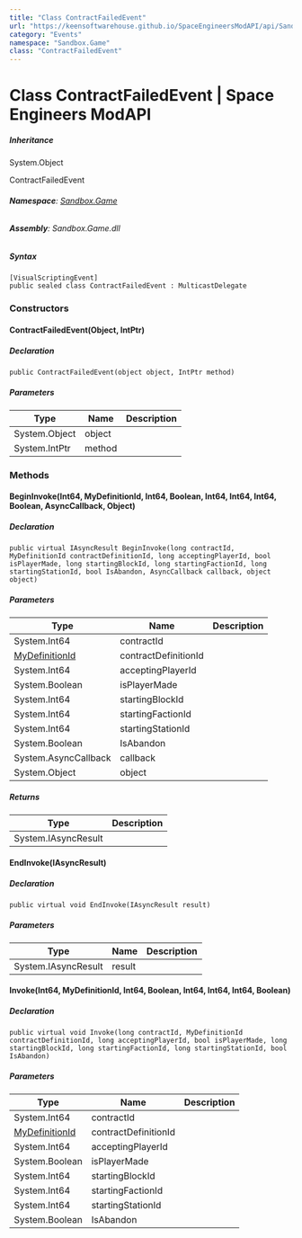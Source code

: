 ```yaml
---
title: "Class ContractFailedEvent"
url: "https://keensoftwarehouse.github.io/SpaceEngineersModAPI/api/Sandbox.Game.ContractFailedEvent.html"
category: "Events"
namespace: "Sandbox.Game"
class: "ContractFailedEvent"
---
```


# Class ContractFailedEvent | Space Engineers ModAPI

##### Inheritance

System.Object

ContractFailedEvent

###### **Namespace**: [Sandbox.Game](https://keensoftwarehouse.github.io/SpaceEngineersModAPI/api/Sandbox.Game.html)

###### **Assembly**: Sandbox.Game.dll

##### Syntax

```
[VisualScriptingEvent]
public sealed class ContractFailedEvent : MulticastDelegate
```

### Constructors

#### ContractFailedEvent(Object, IntPtr)

##### Declaration

```
public ContractFailedEvent(object object, IntPtr method)
```

##### Parameters

| Type | Name | Description |
| --- | --- | --- |
| System.Object | object |     |
| System.IntPtr | method |     |

### Methods

#### BeginInvoke(Int64, MyDefinitionId, Int64, Boolean, Int64, Int64, Int64, Boolean, AsyncCallback, Object)

##### Declaration

```
public virtual IAsyncResult BeginInvoke(long contractId, MyDefinitionId contractDefinitionId, long acceptingPlayerId, bool isPlayerMade, long startingBlockId, long startingFactionId, long startingStationId, bool IsAbandon, AsyncCallback callback, object object)
```

##### Parameters

| Type | Name | Description |
| --- | --- | --- |
| System.Int64 | contractId |     |
| [MyDefinitionId](https://keensoftwarehouse.github.io/SpaceEngineersModAPI/api/VRage.Game.MyDefinitionId.html) | contractDefinitionId |     |
| System.Int64 | acceptingPlayerId |     |
| System.Boolean | isPlayerMade |     |
| System.Int64 | startingBlockId |     |
| System.Int64 | startingFactionId |     |
| System.Int64 | startingStationId |     |
| System.Boolean | IsAbandon |     |
| System.AsyncCallback | callback |     |
| System.Object | object |     |

##### Returns

| Type | Description |
| --- | --- |
| System.IAsyncResult |     |

#### EndInvoke(IAsyncResult)

##### Declaration

```
public virtual void EndInvoke(IAsyncResult result)
```

##### Parameters

| Type | Name | Description |
| --- | --- | --- |
| System.IAsyncResult | result |     |

#### Invoke(Int64, MyDefinitionId, Int64, Boolean, Int64, Int64, Int64, Boolean)

##### Declaration

```
public virtual void Invoke(long contractId, MyDefinitionId contractDefinitionId, long acceptingPlayerId, bool isPlayerMade, long startingBlockId, long startingFactionId, long startingStationId, bool IsAbandon)
```

##### Parameters

| Type | Name | Description |
| --- | --- | --- |
| System.Int64 | contractId |     |
| [MyDefinitionId](https://keensoftwarehouse.github.io/SpaceEngineersModAPI/api/VRage.Game.MyDefinitionId.html) | contractDefinitionId |     |
| System.Int64 | acceptingPlayerId |     |
| System.Boolean | isPlayerMade |     |
| System.Int64 | startingBlockId |     |
| System.Int64 | startingFactionId |     |
| System.Int64 | startingStationId |     |
| System.Boolean | IsAbandon |     |